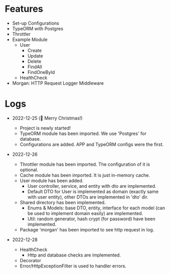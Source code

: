 # Features

-   Set-up Configurations
-   TypeORM with Postgres
-   Throttler
-   Example Module
    -   User
        -   Create
        -   Update
        -   Delete
        -   FindAll
        -   FindOneById
    -   HealthCheck
-   Morgan: HTTP Request Logger Middleware

# Logs

-   2022-12-25 (🙏 Merry Christmas!)

    -   Project is newly started!
    -   TypeORM module has been imported. We use 'Postgres' for database.
    -   Configurations are added. APP and TypeORM configs were the first.

-   2022-12-26

    -   Throttler module has been imported. The configuration of it is optional.
    -   Cache module has been imported. It is just in-memory cache.
    -   User module has been added.
        -   User controller, service, and entity with dto are implemented.
        -   Default DTO for User is implemented as domain (exactly same with user entity), other DTOs are implemented in 'dto' dir.
    -   Shared directory has been implemented.
        -   Enums & Models: base DTO, entity, interface for each model (can be used to implement domain easily) are implemented.
        -   Util: random generator, hash crypt (for password) have been implemented.
    -   Package 'morgan' has been imported to see http request in log.

-   2022-12-28
    -   HealthCheck
        -   Http and database checks are implemented.
    -   Decorator
    -   Error/HttpExceptionFilter is used to handler errors.
